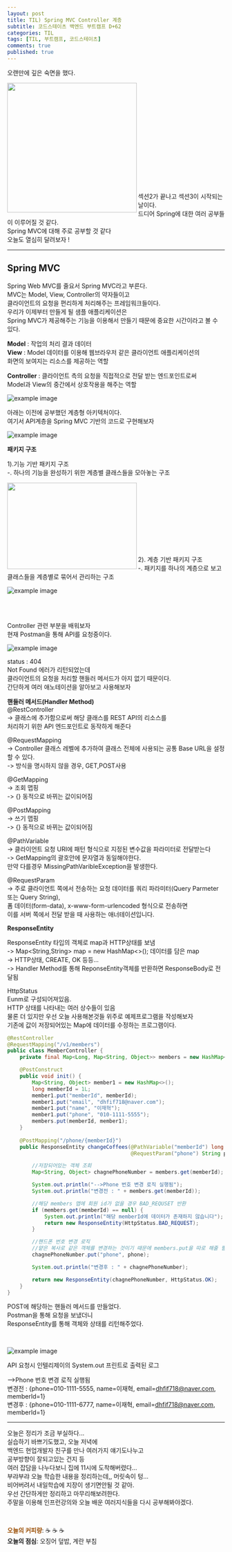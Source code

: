 ```yaml
---
layout: post
title: TIL) Spring MVC Controller 계층
subtitle: 코드스테이츠 백엔드 부트캠프 D+62
categories: TIL
tags: [TIL, 부트캠프, 코드스테이츠]
comments: true
published: true
---
```


오랜만에 깊은 숙면을 했다.  

<img src="https://ifh.cc/g/j3W1OJ.jpg" align="left" width="300px" height="300px">
<br/><br/><br/><br/><br/><br/><br/><br/><br/><br/><br/><br/><br/><br/>

섹션2가 끝나고 섹션3이 시작되는 날이다.  
드디어 Spring에 대한 여러 공부들이 이루어질 것 같다.  
Spring MVC에 대해 주로 공부할 것 같다  
오늘도 열심히 달려보자 !

---

## **Spring MVC**

Spring Web MVC를 줄요서 Spring MVC라고 부른다.  
MVC는 Model, View, Controller의 약자들이고  
클라이언트의 요청을 편리하게 처리해주는 프레임워크들이다.  
우리가 이제부터 만들게 될 샘플 애플리케이션은  
Spring MVC가 제공해주는 기능을 이용해서 만들기 때문에 중요한 시간이라고 볼 수 있다.

**Model** : 작업의 처리 결과 데이터  
**View** : Model 데이터를 이용해 웹브라우저 같은 클라이언트 애플리케이션의  
화면의 보여지는 리소스를 제공하는 역할

**Controller** : 클라이언트 측의 요청을 직접적으로 전달 받는 엔드포인트로써  
Model과 View의 중간에서 상호작용을 해주는 역할

![example image](https://ifh.cc/g/z1godo.jpg)

아래는 이전에 공부했던 계층형 아키텍처이다.  
여기서 API계층을 Spring MVC 기반의 코드로 구현해보자

![example image](https://ifh.cc/g/WcnZXw.jpg)

**패키지 구조**

1).기능 기반 패키지 구조  
   -. 하나의 기능을 완성하기 위한 계층별 클래스들을 모아놓는 구조

<img src="https://ifh.cc/g/fvyThO.png" align="left" width="300px" height="200px">
<br/><br/><br/><br/><br/><br/><br/><br/><br/>

2). 계층 기반 패키지 구조  
   -. 패키지를 하나의 계층으로 보고 클래스들을 계층별로 묶어서 관리하는 구조

![example image](https://ifh.cc/g/HXg2bo.png)

<br/><br/>

Controller 관련 부분을 배워보자  
현재 Postman을 통해 API를 요청중이다.

![example image](https://ifh.cc/g/X2Ql9J.jpg)

status : 404  
Not Found 에러가 리턴되었는데  
클라이언트의 요청을 처리할 핸들러 메서드가 아지 없기 때문이다.  
간단하게 여러 애노테이션을 알아보고 사용해보자

**핸들러 메서드(Handler Method)**  
@RestController  
-> 클래스에 추가함으로써 해당 클래스를 REST API의 리소스를   
처리하기 위한 API 엔드포인트로 동작하게 해준다

@RequestMapping  
-> Controller 클래스 레벨에 추가하여 클래스 전체에 사용되는 공통 Base URL을 설정할 수 있다.  
-> 방식을 명시하지 않을 경우, GET,POST사용

@GetMapping  
-> 조회 맵핑  
-> {} 동적으로 바뀌는 값이되어짐

@PostMapping  
-> 쓰기 맵핑  
-> {} 동적으로 바뀌는 값이되어짐

@PathVariable  
-> 클라이언트 요청 URI에 패턴 형식으로 지정된 변수값을 파라미터로 전달받는다  
-> GetMapping의 괄호안에 문자열과 동일해야한다.  
만약 다를경우 MissingPathVaribleException을 발생한다.

@RequestParam  
-> 주로 클라이언트 쪽에서 전송하는 요청 데이터를 쿼리 파라미터(Query Parmeter 또는 Query String),   
폼 데이터(form-data), x-www-form-urlencoded 형식으로 전송하면   
이를 서버 쪽에서 전달 받을 때 사용하는 애너테이션입니다.

**ResponseEntity**

ResponseEntity 타입의 객체로 map과 HTTP상태를 보냄  
-> Map<String,String> map = new HashMap<>(); 데이터를 담은 map  
-> HTTP상태, CREATE, OK 등등...  
-> Handler Method를 통해 ReponseEntity객체를 반환하면 ResponseBody로 전달됨

HttpStatus  
Eunm<HttpStatus>로 구성되어져있음.  
HTTP 상태를 나타내는 여러 상수들이 있음  
물론 더 있지만 우선 오늘 사용해본것들 위주로 예제프로그램을 작성해보자  
기존에 값이 저장되어있는 Map에 데이터를 수정하는 프로그램이다.

```java
@RestController
@RequestMapping("/v1/members")
public class MemberController {
    private final Map<Long, Map<String, Object>> members = new HashMap<>();

    @PostConstruct
    public void init() {
        Map<String, Object> member1 = new HashMap<>();
        long memberId = 1L;
        member1.put("memberId", memberId);
        member1.put("email", "dhfif718@naver.com");
        member1.put("name", "이재혁");
        member1.put("phone", "010-1111-5555");
        members.put(memberId, member1);
    }
    
    @PostMapping("/phone/{memberId}")
    public ResponseEntity changeCoffees(@PathVariable("memberId") long memberId,
                                        @RequestParam("phone") String phone) {

        //저장되어있는 객체 조회
        Map<String, Object> chagnePhoneNumber = members.get(memberId);

        System.out.println("-->Phone 번호 변경 로직 실행됨");
        System.out.println("변경전 : " + members.get(memberId));

        //해당 members 맵에 회원 id가 없을 경우 BAD_REQUSET 반환
        if (members.get(memberId) == null) {
            System.out.println("해당 memberId에 데이터가 존재하지 않습니다");
            return new ResponseEntity(HttpStatus.BAD_REQUEST);
        }

        //핸드폰 번호 변경 로직
        //얕은 복사로 같은 객체를 변경하는 것이기 때문에 members.put을 따로 해줄 필요는 없다.
        chagnePhoneNumber.put("phone", phone);

        System.out.println("변경후 : " + chagnePhoneNumber);

        return new ResponseEntity(chagnePhoneNumber, HttpStatus.OK);
    }
}
```

POST에 해당하는 핸들러 메서드를 만들었다.  
Postman을 통해 요청을 보냈더니  
ResponseEntity를 통해 객체와 상태를 리턴해주었다.

<br/>  

![example image](https://ifh.cc/g/GgtVZa.jpg)

API 요청시 인텔리제이의 System.out 프린트로 출력된 로그

-->Phone 번호 변경 로직 실행됨  
변경전 : {phone=010-1111-5555, name=이재혁, email=dhfif718@naver.com, memberId=1}  
변경후 : {phone=010-1111-6777, name=이재혁, email=dhfif718@naver.com, memberId=1}

---

오늘은 정리가 조금 부실하다...  
실습하기 바쁘기도했고, 오늘 저녁에  
백엔드 현업개발자 친구를 만나 여러가지 얘기도나누고  
공부방향이 잘되고있는 건지 등  
여러 잡담을 나누다보니 집에 11시에 도착해버렸다...  
부랴부랴 오늘 학습한 내용을 정리하는데,, 머릿속이 텅...  
비어버려서 내일학습에 지장이 생기면안될 것 같아.  
우선 간단하게만 정리하고 마무리해보려한다.  
주말을 이용해 인프런강의와 오늘 배운 여러지식들을 다시 공부해봐야겠다.  

<br/>  

<span style="color:#994C00">**오늘의 커피량**</span>: ☕️ ☕️ ☕️  
**오늘의 점심**: 오징어 덮밥, 계란 부침